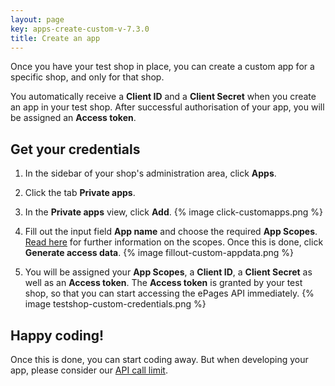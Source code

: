 ```yaml
---
layout: page
key: apps-create-custom-v-7.3.0
title: Create an app
---
```


Once you have your test shop in place, you can create a custom app for a specific shop, and only for that shop.

You automatically receive a **Client ID** and a **Client Secret** when you create an app in your test shop.
After successful authorisation of your app, you will be assigned an **Access token**.

## Get your credentials

1. In the sidebar of your shop's administration area, click **Apps**.

2. Click the tab **Private apps**.

3. In the **Private apps** view, click **Add**.
    {% image click-customapps.png %}

4. Fill out the input field **App name** and choose the required **App Scopes**. [Read here](page:app-scopes) for further information on the scopes. Once this is done, click **Generate access data**.
    {% image fillout-custom-appdata.png %}

5. You will be assigned your **App Scopes**, a **Client ID**, a **Client Secret** as well as an **Access token**.
The **Access token** is granted by your test shop, so that you can start accessing the ePages API immediately.
    {% image testshop-custom-credentials.png %}

## Happy coding!

Once this is done, you can start coding away.
But when developing your app, please consider our [API call limit](page:apps-api-call-limit).
